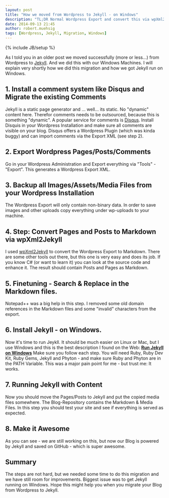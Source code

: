```yaml
---
layout: post
title: "How we moved from Wordpress to Jekyll - on Windows"
description: "TL;DR Normal Wordpress Export and convert this via wpXml2Jekyll to Markdown. Fixed URLs & co. via Notepad++ and copied files. Commit do GitHub. Done. But its a bit harder to get things running on Windows."
date: 2014-09-13 21:45
author: robert.muehsig
tags: [Wordpress, Jekyll, Migration, Windows]
---
```

{% include JB/setup %}

As I told you in an older post we moved successfully (more or less...) from Wordpress to [Jekyll](http://jekyllrb.com/). And we did this with our Windows Machines. I will explain very shortly how we did this migration and how we got Jekyll run on Windows.

## 1. Install a comment system like Disqus and Migrate the existing Comments
Jekyll is a static page generator and ... well... its static. No "dynamic" content here. Therefor comments needs to be outsourced, because this is something "dynamic". A popular service for comments is [Disqus](https://disqus.com/). Install Disquis in your Wordpress Installation and make sure all comments are visible on your blog. Disqus offers a Wordpress Plugin (which was kinda buggy) and can import comments via the Export XML (see step 2).

## 2. Export Wordpress Pages/Posts/Comments
Go in your Wordpress Administration and Export everything via "Tools" - "Export". This generates a Wordpress Export XML. 

## 3. Backup all Images/Assets/Media Files from your Wordpress Installation
The Wordpress Export will only contain non-binary data. In order to save images and other uploads copy everything under wp-uploads to your machine.

## 4. Step: Convert Pages and Posts to Markdown via wpXml2Jekyll
I used [wpXml2Jekyll](https://github.com/theaob/wpXml2Jekyll) to convert the Wordpress Export to Markdown. There are some other tools out there, but this one is very easy and does its job. If you know C# (or want to learn it) you can look at the source code and enhance it. The result should contain Posts and Pages as Markdown.

## 5. Finetuning - Search & Replace in the Markdown files.
Notepad++ was a big help in this step. I removed some old domain references in the Markdown files and some "invalid" characters from the export.

## 6. Install Jekyll - on Windows.
Now it's time to run Jeykll. It should be much easier on Linux or Mac, but I use Windows and this is the best description I found on the Web:
[__Run Jekyll on Windows__](http://jekyll-windows.juthilo.com/)
Make sure you follow each step. You will need Ruby, Ruby Dev Kit, Ruby Gems, Jekyll and Phyton - and make sure Ruby and Phyton are in the PATH Variable. This was a major pain point for me - but trust me: It works.

## 7. Running Jekyll with Content
Now you should move the Pages/Posts to Jekyll and put the copied media files somewhere. The Blog-Repository contains the Markdown & Media Files. In this step you should test your site and see if everything is served as expected.

## 8. Make it Awesome
As you can see - we are still working on this, but now our Blog is powered by Jekyll and saved on GitHub - which is super awesome.

## Summary
The steps are not hard, but we needed some time to do this migration and we have still room for improvements. Biggest issue was to get Jekyll running on Windows. Hope this might help you when you migrate your Blog from Wordpress to Jekyll.
